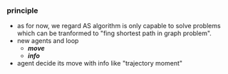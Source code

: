 ### principle
- as for now, we regard AS algorithm is only capable to solve problems which can be tranformed to "fing shortest path in graph problem".
- new agents and loop
	- ***move***
	- ***info***
- agent decide its move with info like "trajectory moment"
### 